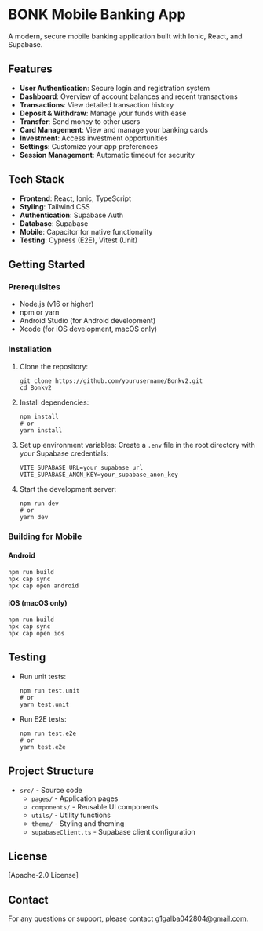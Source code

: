 # BONK Mobile Banking App

A modern, secure mobile banking application built with Ionic, React, and Supabase.

## Features

- **User Authentication**: Secure login and registration system
- **Dashboard**: Overview of account balances and recent transactions
- **Transactions**: View detailed transaction history
- **Deposit & Withdraw**: Manage your funds with ease
- **Transfer**: Send money to other users
- **Card Management**: View and manage your banking cards
- **Investment**: Access investment opportunities
- **Settings**: Customize your app preferences
- **Session Management**: Automatic timeout for security

## Tech Stack

- **Frontend**: React, Ionic, TypeScript
- **Styling**: Tailwind CSS
- **Authentication**: Supabase Auth
- **Database**: Supabase
- **Mobile**: Capacitor for native functionality
- **Testing**: Cypress (E2E), Vitest (Unit)

## Getting Started

### Prerequisites

- Node.js (v16 or higher)
- npm or yarn
- Android Studio (for Android development)
- Xcode (for iOS development, macOS only)

### Installation

1. Clone the repository:
   ```
   git clone https://github.com/yourusername/Bonkv2.git
   cd Bonkv2
   ```

2. Install dependencies:
   ```
   npm install
   # or
   yarn install
   ```

3. Set up environment variables:
   Create a `.env` file in the root directory with your Supabase credentials:
   ```
   VITE_SUPABASE_URL=your_supabase_url
   VITE_SUPABASE_ANON_KEY=your_supabase_anon_key
   ```

4. Start the development server:
   ```
   npm run dev
   # or
   yarn dev
   ```

### Building for Mobile

#### Android

```
npm run build
npx cap sync
npx cap open android
```

#### iOS (macOS only)

```
npm run build
npx cap sync
npx cap open ios
```

## Testing

- Run unit tests:
  ```
  npm run test.unit
  # or
  yarn test.unit
  ```

- Run E2E tests:
  ```
  npm run test.e2e
  # or
  yarn test.e2e
  ```

## Project Structure

- `src/` - Source code
  - `pages/` - Application pages
  - `components/` - Reusable UI components
  - `utils/` - Utility functions
  - `theme/` - Styling and theming
  - `supabaseClient.ts` - Supabase client configuration

## License

[Apache-2.0 License]

## Contact

For any questions or support, please contact [g1galba042804@gmail.com](mailto:g1galba042804@gmail.com).
